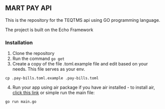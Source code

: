 ## MART PAY API

This is the repository for the TEQTMS api using GO programming language.

The project is built on the Echo Framework

### Installation

1. Clone the repository
2. Run the command `go get`
3. Create a copy of the file .toml.example file and edit based on your needs. This file serves as your env.
```
cp .pay-bills.toml.example .pay-bills.toml
```
4. Run your app using air package if you have air installed - to install air, [click this link](https://github.com/cosmtrek/air)  or simple run the main file:
```
go run main.go
```
